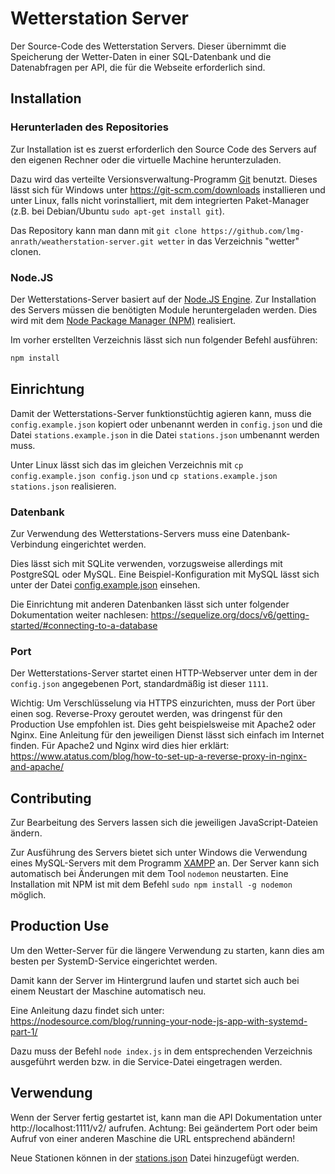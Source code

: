 # Wetterstation Server
Der Source-Code des Wetterstation Servers.
Dieser übernimmt die Speicherung der Wetter-Daten in einer SQL-Datenbank und die Datenabfragen per API, die für die Webseite erforderlich sind.

## Installation
### Herunterladen des Repositories
Zur Installation ist es zuerst erforderlich den Source Code des Servers auf den eigenen Rechner oder die virtuelle Machine herunterzuladen.

Dazu wird das verteilte Versionsverwaltung-Programm [Git](https://de.wikipedia.org/wiki/Git) benutzt. Dieses lässt sich für Windows unter https://git-scm.com/downloads installieren und unter Linux, falls nicht vorinstalliert, mit dem integrierten Paket-Manager (z.B. bei Debian/Ubuntu `sudo apt-get install git`).

Das Repository kann man dann mit `git clone https://github.com/lmg-anrath/weatherstation-server.git wetter` in das Verzeichnis "wetter" clonen.

### Node.JS
Der Wetterstations-Server basiert auf der [Node.JS Engine](https://nodejs.org/de).
Zur Installation des Servers müssen die benötigten Module heruntergeladen werden. Dies wird mit dem [Node Package Manager (NPM)](https://www.npmjs.com/) realisiert.

Im vorher erstellten Verzeichnis lässt sich nun folgender Befehl ausführen:
```bash
npm install
```

## Einrichtung
Damit der Wetterstations-Server funktionstüchtig agieren kann, muss die `config.example.json` kopiert oder unbenannt werden in `config.json` und die Datei `stations.example.json` in die Datei `stations.json` umbenannt werden muss.

Unter Linux lässt sich das im gleichen Verzeichnis mit `cp config.example.json config.json` und `cp stations.example.json stations.json` realisieren.

### Datenbank
Zur Verwendung des Wetterstations-Servers muss eine Datenbank-Verbindung eingerichtet werden.

Dies lässt sich mit SQLite verwenden, vorzugsweise allerdings mit PostgreSQL oder MySQL.
Eine Beispiel-Konfiguration mit MySQL lässt sich unter der Datei [config.example.json](./config.example.json) einsehen.

Die Einrichtung mit anderen Datenbanken lässt sich unter folgender Dokumentation weiter nachlesen: https://sequelize.org/docs/v6/getting-started/#connecting-to-a-database

### Port
Der Wetterstations-Server startet einen HTTP-Webserver unter dem in der `config.json` angegebenen Port, standardmäßig ist dieser `1111`.

Wichtig: Um Verschlüsselung via HTTPS einzurichten, muss der Port über einen sog. Reverse-Proxy geroutet werden, was dringenst für den Production Use empfohlen ist. Dies geht beispielsweise mit Apache2 oder Nginx. Eine Anleitung für den jeweiligen Dienst lässt sich einfach im Internet finden. Für Apache2 und Nginx wird dies hier erklärt: https://www.atatus.com/blog/how-to-set-up-a-reverse-proxy-in-nginx-and-apache/

## Contributing
Zur Bearbeitung des Servers lassen sich die jeweiligen JavaScript-Dateien ändern.

Zur Ausführung des Servers bietet sich unter Windows die Verwendung eines MySQL-Servers mit dem Programm [XAMPP](https://www.apachefriends.org/de/) an.
Der Server kann sich automatisch bei Änderungen mit dem Tool `nodemon` neustarten. Eine Installation mit NPM ist mit dem Befehl `sudo npm install -g nodemon` möglich.

## Production Use
Um den Wetter-Server für die längere Verwendung zu starten, kann dies am besten per SystemD-Service eingerichtet werden.

Damit kann der Server im Hintergrund laufen und startet sich auch bei einem Neustart der Maschine automatisch neu.

Eine Anleitung dazu findet sich unter: https://nodesource.com/blog/running-your-node-js-app-with-systemd-part-1/

Dazu muss der Befehl `node index.js` in dem entsprechenden Verzeichnis ausgeführt werden bzw. in die Service-Datei eingetragen werden.

## Verwendung
Wenn der Server fertig gestartet ist, kann man die API Dokumentation unter http://localhost:1111/v2/ aufrufen.
Achtung: Bei geändertem Port oder beim Aufruf von einer anderen Maschine die URL entsprechend abändern!

Neue Stationen können in der [stations.json](./stations.example.json) Datei hinzugefügt werden.
